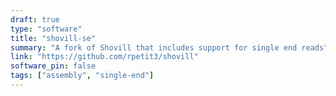 ```yaml
---
draft: true
type: "software"
title: "shovill-se"
summary: "A fork of Shovill that includes support for single end reads"
link: "https://github.com/rpetit3/shovill"
software_pin: false
tags: ["assembly", "single-end"]
---
```

